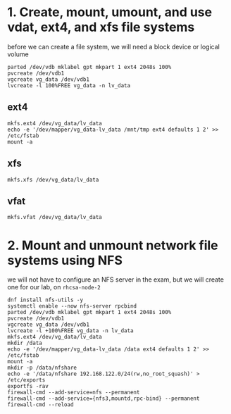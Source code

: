 # 1. Create, mount, umount, and use vdat, ext4, and xfs file systems

before we can create a file system, we will need a block device or logical volume
```
parted /dev/vdb mklabel gpt mkpart 1 ext4 2048s 100%
pvcreate /dev/vdb1
vgcreate vg_data /dev/vdb1
lvcreate -l 100%FREE vg_data -n lv_data
```

## ext4
```
mkfs.ext4 /dev/vg_data/lv_data
echo -e '/dev/mapper/vg_data-lv_data /mnt/tmp ext4 defaults 1 2' >> /etc/fstab
mount -a
```
## xfs
```
mkfs.xfs /dev/vg_data/lv_data
```
## vfat
```
mkfs.vfat /dev/vg_data/lv_data
```

# 2. Mount and unmount network file systems using NFS

we will not have to configure an NFS server in the exam, but we will create one for our lab, on `rhcsa-node-2`
```
dnf install nfs-utils -y
systemctl enable --now nfs-server rpcbind
parted /dev/vdb mklabel gpt mkpart 1 ext4 2048s 100%
pvcreate /dev/vdb1
vgcreate vg_data /dev/vdb1
lvcreate -l +100%FREE vg_data -n lv_data
mkfs.ext4 /dev/vg_data/lv_data
mkdir /data
echo -e '/dev/mapper/vg_data-lv_data /data ext4 defaults 1 2' >> /etc/fstab
mount -a
mkdir -p /data/nfshare
echo -e '/data/nfshare 192.168.122.0/24(rw,no_root_squash)' > /etc/exports
exportfs -rav
firewall-cmd --add-service=nfs --permanent
firewall-cmd --add-service={nfs3,mountd,rpc-bind} --permanent
firewall-cmd --reload
```
